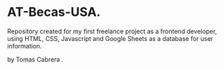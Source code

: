 # AT-Becas-USA.

Repository created for my first freelance project as a frontend developer, using HTML, CSS, Javascript and Google Sheets as a database for user information.

by Tomas Cabrera .
